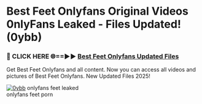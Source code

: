 # Best Feet Onlyfans Original Videos 0nlyFans Leaked - Files Updated! (0ybb)

<h3>🔴 CLICK HERE 🌐==►► <a href="https://tinyurl.com/3hn5wdd3" rel="nofollow">Best Feet Onlyfans Updated Files</a></h3>

Get Best Feet Onlyfans and all content. Now you can access all videos and pictures of Best Feet Onlyfans. New Updated Files 2025!

[![0ybb](https://i.imgur.com/4HnBqBT.gif)](https://tinyurl.com/3hn5wdd3)
onlyfans feet leaked<br>
onlyfans feet porn